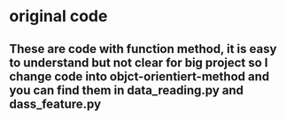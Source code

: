 # original code
## These are code with function method, it is easy to understand but not clear for big project so I change code into objct-orientiert-method and you can find them in data_reading.py and dass_feature.py
